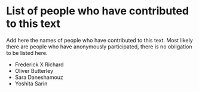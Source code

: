 # List of people who have contributed to this text

Add here the names of people who have contributed to this text. Most likely there are people who have anonymously participated, there is no obligation to be listed here.

- Frederick X Richard
- Oliver Butterley
- Sara Daneshamouz
- Yoshita Sarin